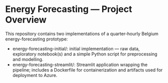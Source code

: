 # Energy Forecasting — Project Overview

This repository contains two implementations of a quarter-hourly Belgium energy-forecasting prototype:

- energy-forecasting-initial/: initial implementation — raw data, exploratory notebook(s) and a simple Python script for preprocessing and modelling.  
- energy-forecasting-streamlit/: Streamlit application wrapping the pipeline; includes a Dockerfile for containerization and artifacts used for deployment to Azure.